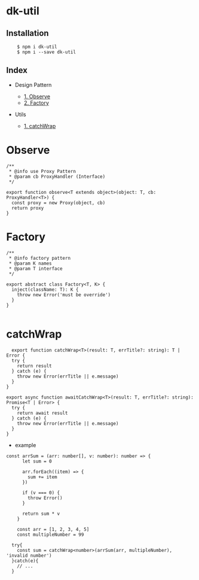# dk-util

## Installation

```
    $ npm i dk-util
    $ npm i --save dk-util
```

## Index
- Design Pattern
  - [1. Observe](#observe)
  - [2. Factory](#factory)

- Utils
  - [1. catchWrap](#catchWrap)

# Observe

```
/**
 * @info use Proxy Pattern
 * @param cb ProxyHandler (Interface)
 */

export function observe<T extends object>(object: T, cb: ProxyHandler<T>) {
  const proxy = new Proxy(object, cb)
  return proxy
}

```

# Factory

```
/**
 * @info factory pattern
 * @param K names
 * @param T interface
 */

export abstract class Factory<T, K> {
  inject(className: T): K {
    throw new Error('must be override')
  }
}
  
```

# catchWrap

```
  export function catchWrap<T>(result: T, errTitle?: string): T | Error {
  try {
    return result
  } catch (e) {
    throw new Error(errTitle || e.message)
  }
}

export async function awaitCatchWrap<T>(result: T, errTitle?: string): Promise<T | Error> {
  try {
    return await result
  } catch (e) {
    throw new Error(errTitle || e.message)
  }
}

```

- example

```
const arrSum = (arr: number[], v: number): number => {
      let sum = 0

      arr.forEach((item) => {
        sum += item
      })

      if (v === 0) {
        throw Error()
      }

      return sum * v
    }

    const arr = [1, 2, 3, 4, 5]
    const multipleNumber = 99

  try{
    const sum = catchWrap<number>(arrSum(arr, multipleNumber), 'invalid number')
  }catch(e){
    // ...
  }

```